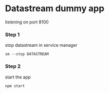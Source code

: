 # Datastream dummy app 

listening on port 8100


### Step 1
stop datastream in service manager
```
sm --stop DATASTREAM
```

### Step 2
start the app
```
npm start
```


